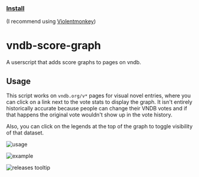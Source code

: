 ### [Install](https://github.com/MarvNC/vndb-score-graph/raw/master/vndb-score-graph.user.js)

(I recommend using [Violentmonkey](https://violentmonkey.github.io/))

# vndb-score-graph

A userscript that adds score graphs to pages on vndb.

## Usage

This script works on `vndb.org/v*` pages for visual novel entries, where you can click on a link next to the vote stats to display the graph. It isn't entirely historically accurate because people can change their VNDB votes and if that happens the original vote wouldn't show up in the vote history.

Also, you can click on the legends at the top of the graph to toggle visibility of that dataset.

![usage](https://files.catbox.moe/u1hohw.png)

![example](https://files.catbox.moe/j2oio6.png)

![releases tooltip](https://user-images.githubusercontent.com/17340496/120266378-9ce28900-c256-11eb-91fe-33aaa714e1da.png)
